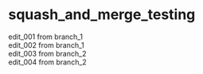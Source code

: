 # squash_and_merge_testing

edit_001 from branch_1  
edit_002 from branch_1  
edit_003 from branch_2  
edit_004 from branch_2  